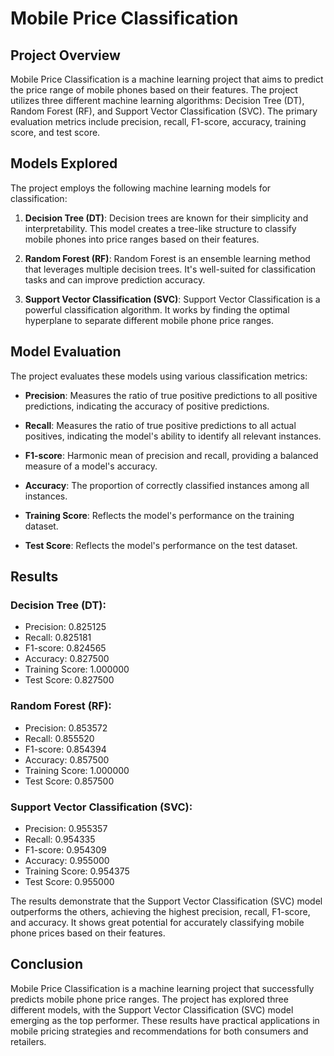 # Mobile Price Classification

## Project Overview

Mobile Price Classification is a machine learning project that aims to predict the price range of mobile phones based on their features. The project utilizes three different machine learning algorithms: Decision Tree (DT), Random Forest (RF), and Support Vector Classification (SVC). The primary evaluation metrics include precision, recall, F1-score, accuracy, training score, and test score.

## Models Explored

The project employs the following machine learning models for classification:

1. **Decision Tree (DT)**: Decision trees are known for their simplicity and interpretability. This model creates a tree-like structure to classify mobile phones into price ranges based on their features.

2. **Random Forest (RF)**: Random Forest is an ensemble learning method that leverages multiple decision trees. It's well-suited for classification tasks and can improve prediction accuracy.

3. **Support Vector Classification (SVC)**: Support Vector Classification is a powerful classification algorithm. It works by finding the optimal hyperplane to separate different mobile phone price ranges.

## Model Evaluation

The project evaluates these models using various classification metrics:

- **Precision**: Measures the ratio of true positive predictions to all positive predictions, indicating the accuracy of positive predictions.

- **Recall**: Measures the ratio of true positive predictions to all actual positives, indicating the model's ability to identify all relevant instances.

- **F1-score**: Harmonic mean of precision and recall, providing a balanced measure of a model's accuracy.

- **Accuracy**: The proportion of correctly classified instances among all instances.

- **Training Score**: Reflects the model's performance on the training dataset.

- **Test Score**: Reflects the model's performance on the test dataset.

## Results

### Decision Tree (DT):

- Precision: 0.825125
- Recall: 0.825181
- F1-score: 0.824565
- Accuracy: 0.827500
- Training Score: 1.000000
- Test Score: 0.827500

### Random Forest (RF):

- Precision: 0.853572
- Recall: 0.855520
- F1-score: 0.854394
- Accuracy: 0.857500
- Training Score: 1.000000
- Test Score: 0.857500

### Support Vector Classification (SVC):

- Precision: 0.955357
- Recall: 0.954335
- F1-score: 0.954309
- Accuracy: 0.955000
- Training Score: 0.954375
- Test Score: 0.955000

The results demonstrate that the Support Vector Classification (SVC) model outperforms the others, achieving the highest precision, recall, F1-score, and accuracy. It shows great potential for accurately classifying mobile phone prices based on their features.

## Conclusion

Mobile Price Classification is a machine learning project that successfully predicts mobile phone price ranges. The project has explored three different models, with the Support Vector Classification (SVC) model emerging as the top performer. These results have practical applications in mobile pricing strategies and recommendations for both consumers and retailers.
